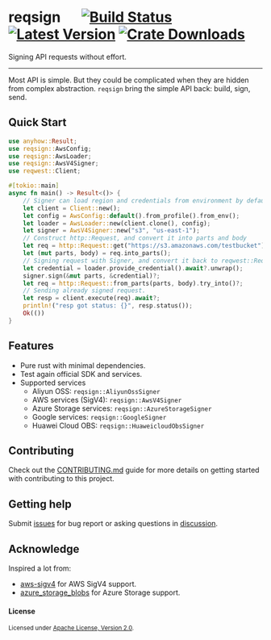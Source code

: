 # reqsign &emsp; [![Build Status]][actions] [![Latest Version]][crates.io] [![Crate Downloads]][crates.io]

[Build Status]: https://img.shields.io/github/actions/workflow/status/Xuanwo/reqsign/ci.yml?branch=main
[actions]: https://github.com/Xuanwo/reqsign/actions?query=branch%3Amain
[Latest Version]: https://img.shields.io/crates/v/reqsign.svg
[crates.io]: https://crates.io/crates/reqsign
[Crate Downloads]: https://img.shields.io/crates/d/reqsign.svg

Signing API requests without effort.

---

Most API is simple. But they could be complicated when they are hidden from complex abstraction. `reqsign` bring the simple API back: build, sign, send.

## Quick Start

```rust
use anyhow::Result;
use reqsign::AwsConfig;
use reqsign::AwsLoader;
use reqsign::AwsV4Signer;
use reqwest::Client;

#[tokio::main]
async fn main() -> Result<()> {
    // Signer can load region and credentials from environment by default.
    let client = Client::new();
    let config = AwsConfig::default().from_profile().from_env();
    let loader = AwsLoader::new(client.clone(), config);
    let signer = AwsV4Signer::new("s3", "us-east-1");
    // Construct http::Request, and convert it into parts and body
    let req = http::Request::get("https://s3.amazonaws.com/testbucket").body(reqwest::Body::from(""))?;
    let (mut parts, body) = req.into_parts();
    // Signing request with Signer, and convert it back to reqwest::Request
    let credential = loader.provide_credential().await?.unwrap();
    signer.sign(&mut parts, &credential)?;
    let req = http::Request::from_parts(parts, body).try_into()?;
    // Sending already signed request.
    let resp = client.execute(req).await?;
    println!("resp got status: {}", resp.status());
    Ok(())
}
```

## Features

- Pure rust with minimal dependencies.
- Test again official SDK and services.
- Supported services
  - Aliyun OSS: `reqsign::AliyunOssSigner`
  - AWS services (SigV4): `reqsign::AwsV4Signer`
  - Azure Storage services: `reqsign::AzureStorageSigner`
  - Google services: `reqsign::GoogleSigner`
  - Huawei Cloud OBS: `reqsign::HuaweicloudObsSigner`

## Contributing

Check out the [CONTRIBUTING.md](./CONTRIBUTING.md) guide for more details on getting started with contributing to this project.

## Getting help

Submit [issues](https://github.com/Xuanwo/reqsign/issues/new/choose) for bug report or asking questions in [discussion](https://github.com/Xuanwo/reqsign/discussions/new?category=q-a).

## Acknowledge

Inspired a lot from:

- [aws-sigv4](https://crates.io/crates/aws-sigv4) for AWS SigV4 support.
- [azure_storage_blobs](https://crates.io/crates/azure_storage_blobs) for Azure Storage support.

#### License

<sup>
Licensed under <a href="./LICENSE">Apache License, Version 2.0</a>.
</sup>
